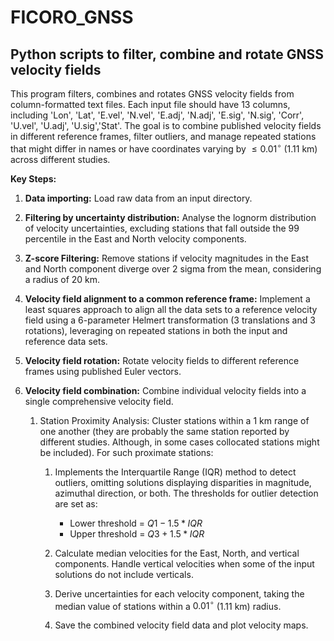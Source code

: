 # FICORO_GNSS

## Python scripts to filter, combine and rotate GNSS velocity fields

This program filters, combines and rotates GNSS velocity fields from column-formatted text files. Each input file should have 13 columns, including 'Lon', 'Lat', 'E.vel', 'N.vel', 'E.adj', 'N.adj', 'E.sig', 'N.sig', 'Corr', 'U.vel', 'U.adj', 'U.sig','Stat'. The goal is to combine published velocity fields in different reference frames, filter outliers, and manage repeated stations that might differ in names or have coordinates varying by $\leq 0.01^\circ$ (1.11 km) across different studies.

**Key Steps:**

1. **Data importing:** Load raw data from an input directory.

2. **Filtering by uncertainty distribution:** Analyse the lognorm distribution of velocity uncertainties, excluding stations that fall outside the 99 percentile in the East and North velocity components.

3. **Z-score Filtering:** Remove stations if velocity magnitudes in the East and North component diverge over 2 sigma from the mean, considering a radius of 20 km.

4. **Velocity field alignment to a common reference frame:** Implement a least squares approach to align all the data sets to a reference velocity field using a 6-parameter Helmert transformation (3 translations and 3 rotations), leveraging on repeated stations in both the input and reference data sets.

5. **Velocity field rotation:** Rotate velocity fields to different reference frames using published Euler vectors.

6. **Velocity field combination:** Combine individual velocity fields into a single comprehensive velocity field.

	1. Station Proximity Analysis: Cluster stations within a 1 km range of one another (they are probably the same station reported by different studies. Although, in some cases collocated stations might be included). For such proximate stations:
	
		1. Implements the Interquartile Range (IQR) method to detect outliers, omitting solutions displaying disparities in magnitude, azimuthal direction, or both. The thresholds for outlier detection are set as: 	

			- Lower threshold = $Q1 -1.5 * IQR$
			- Upper threshold = $Q3 + 1.5 * IQR$

		2. Calculate median velocities for the East, North, and vertical components. Handle vertical velocities when some of the input solutions do not include verticals.

		3. Derive uncertainties for each velocity component, taking the median value of stations within a $0.01^\circ$ (1.11 km) radius.

		4. Save the combined velocity field data and plot velocity maps.
